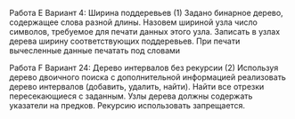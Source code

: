 Работа E 
Вариант 4: Ширина поддеревьев (1)
Задано бинарное дерево, содержащее слова разной длины. Назовем шириной узла число символов, требуемое для
печати данных этого узла. Записать в узлах дерева ширину соответствующих поддеревьев. При печати вычесленные
данные печатать под словами

Работа F
Вариант 24: Дерево интервалов без рекурсии (2)
Используя дерево двоичного поиска с дополнительной информацией реализовать дерево интервалов
(добавить, удалить, найти). Найти все отрезки пересекающиеся с заданным. Узлы дерева должны
содержать указатели на предков. Рекурсию использовать запрещается.
